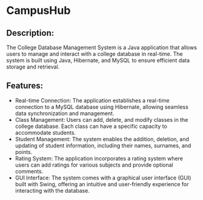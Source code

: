 # CampusHub

## Description:
The College Database Management System is a Java application that allows users to manage and interact with a college database in real-time. The system is built using Java, Hibernate, and MySQL to ensure efficient data storage and retrieval.

## Features:

- Real-time Connection: The application establishes a real-time connection to a MySQL database using Hibernate, allowing seamless data synchronization and management.
- Class Management: Users can add, delete, and modify classes in the college database. Each class can have a specific capacity to accommodate students.
- Student Management: The system enables the addition, deletion, and updating of student information, including their names, surnames, and points.
- Rating System: The application incorporates a rating system where users can add ratings for various subjects and provide optional comments.
- GUI Interface: The system comes with a graphical user interface (GUI) built with Swing, offering an intuitive and user-friendly experience for interacting with the database.
